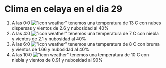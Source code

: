 # Clima en celaya en el dia 29

1. A las 0:0 !["icon weather"](http://openweathermap.org/img/w/03n.png) tenemos una temperatura de 13 C con nubes dispersas y  vientos de 2.6 y nubosidad al 40%
1. A las 4:0 !["icon weather"](http://openweathermap.org/img/w/50n.png) tenemos una temperatura de 7 C con niebla y  vientos de 2.1 y nubosidad al 40%
1. A las 6:0 !["icon weather"](http://openweathermap.org/img/w/50n.png) tenemos una temperatura de 8 C con bruma y  vientos de 1.66 y nubosidad al 40%
1. A las 10:0 !["icon weather"](http://openweathermap.org/img/w/50d.png) tenemos una temperatura de 10 C con niebla y  vientos de 0.91 y nubosidad al 90%

